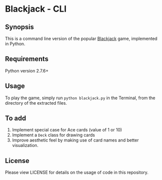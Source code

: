 <h1><b>Blackjack - CLI</b></h1>

<h2><b>Synopsis</b></h2>

This is a command line version of the popular [Blackjack](https://en.wikipedia.org/wiki/Blackjack) game, implemented in Python.

<h2><b>Requirements</b></h2>

Python version 2.7.6+

<h2><b>Usage</b></h2>

To play the game, simply run `python blackjack.py` in the Terminal, from the directory of the extracted files.

<h2><b>To add</b></h2>

1. Implement special case for Ace cards (value of 1 or 10)
2. Implement a `Deck` class for drawing cards
3. Improve aesthetic feel by making use of card names and better visualization.

<h2><b>License</b></h2>

Please view LICENSE for details on the usage of code in this repository.
